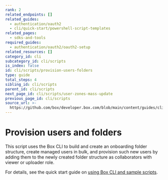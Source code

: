 ```yaml
---
rank: 2
related_endpoints: []
related_guides:
  - authentication/oauth2
  - cli/quick-start/powershell-script-templates
related_pages:
  - sdks-and-tools
required_guides:
  - authentication/oauth2/oauth2-setup
related_resources: []
category_id: cli
subcategory_id: cli/scripts
is_index: false
id: cli/scripts/provision-users-folders
type: guide
total_steps: 4
sibling_id: cli/scripts
parent_id: cli/scripts
next_page_id: cli/scripts/user-zones-mass-update
previous_page_id: cli/scripts
source_url: >-
  https://github.com/box/developer.box.com/blob/main/content/guides/cli/scripts/provision-users-folders.md
---
```

# Provision users and folders

This script uses the Box CLI to build and create an
onboarding folder structure, create managed users in bulk,
and provision such new users by adding them to the newly created
folder structure as collaborators with viewer or uploader role.

For details, see the quick start guide on
[using Box CLI and sample scripts][1].

[1]: g://cli/quick-start/powershell-script-templates